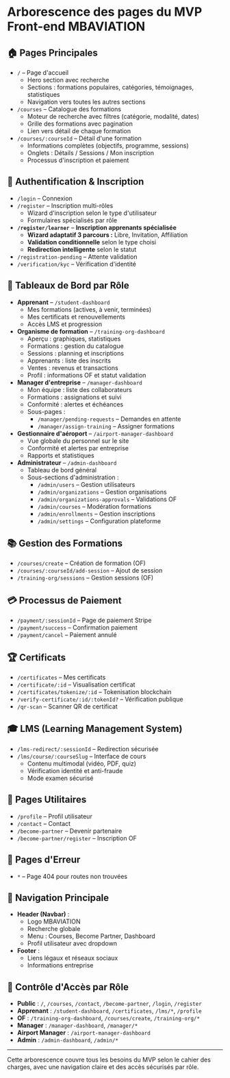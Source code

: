 # Arborescence des pages du MVP Front-end MBAVIATION

## 🏠 Pages Principales
- `/` ­– Page d'accueil
  - Hero section avec recherche
  - Sections : formations populaires, catégories, témoignages, statistiques
  - Navigation vers toutes les autres sections
- `/courses` – Catalogue des formations
  - Moteur de recherche avec filtres (catégorie, modalité, dates)
  - Grille des formations avec pagination
  - Lien vers détail de chaque formation
- `/courses/:courseId` – Détail d'une formation
  - Informations complètes (objectifs, programme, sessions)
  - Onglets : Détails / Sessions / Mon inscription
  - Processus d'inscription et paiement

## 👥 Authentification & Inscription
- `/login` – Connexion
- `/register` – Inscription multi-rôles
  - Wizard d'inscription selon le type d'utilisateur
  - Formulaires spécialisés par rôle
- **`/register/learner`** – **Inscription apprenants spécialisée**
  - **Wizard adaptatif 3 parcours :** Libre, Invitation, Affiliation
  - **Validation conditionnelle** selon le type choisi
  - **Redirection intelligente** selon le statut
- `/registration-pending` – Attente validation
- `/verification/kyc` – Vérification d'identité

## 🎯 Tableaux de Bord par Rôle
- **Apprenant** – `/student-dashboard`
  - Mes formations (actives, à venir, terminées)
  - Mes certificats et renouvellements
  - Accès LMS et progression
- **Organisme de formation** – `/training-org-dashboard`
  - Aperçu : graphiques, statistiques
  - Formations : gestion du catalogue
  - Sessions : planning et inscriptions
  - Apprenants : liste des inscrits
  - Ventes : revenus et transactions
  - Profil : informations OF et statut validation
- **Manager d'entreprise** – `/manager-dashboard`
  - Mon équipe : liste des collaborateurs
  - Formations : assignations et suivi
  - Conformité : alertes et échéances
  - Sous-pages :
    - `/manager/pending-requests` – Demandes en attente
    - `/manager/assign-training` – Assigner formations
- **Gestionnaire d'aéroport** – `/airport-manager-dashboard`
  - Vue globale du personnel sur le site
  - Conformité et alertes par entreprise
  - Rapports et statistiques
- **Administrateur** – `/admin-dashboard`
  - Tableau de bord général
  - Sous-sections d'administration :
    - `/admin/users` – Gestion utilisateurs
    - `/admin/organizations` – Gestion organisations
    - `/admin/organizations-approvals` – Validations OF
    - `/admin/courses` – Modération formations
    - `/admin/enrollments` – Gestion inscriptions
    - `/admin/settings` – Configuration plateforme

## 📚 Gestion des Formations
- `/courses/create` – Création de formation (OF)
- `/courses/:courseId/add-session` – Ajout de session
- `/training-org/sessions` – Gestion sessions (OF)

## 💳 Processus de Paiement
- `/payment/:sessionId` – Page de paiement Stripe
- `/payment/success` – Confirmation paiement
- `/payment/cancel` – Paiement annulé

## 🏆 Certificats
- `/certificates` – Mes certificats
- `/certificate/:id` – Visualisation certificat
- `/certificates/tokenize/:id` – Tokenisation blockchain
- `/verify-certificate/:id/:tokenId?` – Vérification publique
- `/qr-scan` – Scanner QR de certificat

## 🎓 LMS (Learning Management System)
- `/lms-redirect/:sessionId` – Redirection sécurisée
- `/lms/course/:courseSlug` – Interface de cours
  - Contenu multimodal (vidéo, PDF, quiz)
  - Vérification identité et anti-fraude
  - Mode examen sécurisé

## 📄 Pages Utilitaires
- `/profile` – Profil utilisateur
- `/contact` – Contact
- `/become-partner` – Devenir partenaire
- `/become-partner/register` – Inscription OF

## 🚫 Pages d'Erreur
- `*` – Page 404 pour routes non trouvées

## 📱 Navigation Principale
- **Header (Navbar)** :
  - Logo MBAVIATION
  - Recherche globale
  - Menu : Courses, Become Partner, Dashboard
  - Profil utilisateur avec dropdown
- **Footer** :
  - Liens légaux et réseaux sociaux
  - Informations entreprise

## 🔐 Contrôle d'Accès par Rôle
- **Public** : `/`, `/courses`, `/contact`, `/become-partner`, `/login`, `/register`
- **Apprenant** : `/student-dashboard`, `/certificates`, `/lms/*`, `/profile`
- **OF** : `/training-org-dashboard`, `/courses/create`, `/training-org/*`
- **Manager** : `/manager-dashboard`, `/manager/*`
- **Airport Manager** : `/airport-manager-dashboard`
- **Admin** : `/admin-dashboard`, `/admin/*`

---
Cette arborescence couvre tous les besoins du MVP selon le cahier des charges, avec une navigation claire et des accès sécurisés par rôle. 
